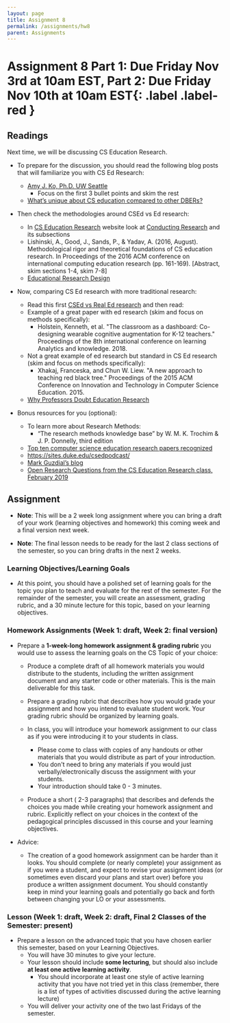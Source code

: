 ```yaml
---
layout: page
title: Assignment 8
permalink: /assignments/hw8
parent: Assignments
---
```


# Assignment 8 **Part 1: Due Friday Nov 3rd at 10am EST, Part 2: Due Friday Nov 10th at 10am EST**{: .label .label-red }

## Readings 
Next time, we will be discussing CS Education Research.  

- To prepare for the discussion, you should read the following blog posts that will familiarize you with CS Ed Research:
    - [Amy J. Ko, Ph.D. UW Seattle](http://faculty.washington.edu/ajko/cer)
        - Focus on the first 3 bullet points and skim the rest
    - [What’s unique about CS education compared to other DBERs?](https://computinged.wordpress.com/2019/12/23/whats-unique-about-cs-education-compared-to-other-dbers/)


- Then check the methodologies around CSEd vs Ed research:
    - In [CS Education Research](https://csedresearch.org/) website look at [Conducting Research](https://csedresearch.org/conducting-research/) and its subsections
    - Lishinski, A., Good, J., Sands, P., & Yadav, A. (2016, August). Methodological rigor and theoretical foundations of CS education research. In Proceedings of the 2016 ACM conference on international computing education research (pp. 161-169). [Abstract, skim sections 1-4, skim 7-8]
    - [Educational Research Design](https://www.nursing.pitt.edu/research/center-scholarship-teaching-and-learning-nursing/educational-research-design)

- Now, comparing CS Ed research with more traditional research:
    - Read this first [CSEd vs Real Ed research](https://computinged.wordpress.com/2010/11/23/computing-education-research-vs-real-education-research/) and then read:
    - Example of a great paper with ed research (skim and focus on methods specifically):
        - Holstein, Kenneth, et al. "The classroom as a dashboard: Co-designing wearable cognitive augmentation for K-12 teachers." Proceedings of the 8th international conference on learning Analytics and knowledge. 2018.
    - Not a great example of ed research but standard in CS Ed research (skim and focus on methods specifically): 
        - Xhakaj, Franceska, and Chun W. Liew. "A new approach to teaching red black tree." Proceedings of the 2015 ACM Conference on Innovation and Technology in Computer Science Education. 2015.
    - [Why Professors Doubt Education Research](https://www.edsurge.com/news/2018-03-07-why-professors-doubt-education-research)


- Bonus resources for you (optional):
    - To learn more about Research Methods: 
        - “The research methods knowledge base” by W. M. K. Trochim & J. P. Donnelly, third edition 
    - [Top ten computer science education research papers recognized](https://www.eurekalert.org/pub_releases/2019-03/afcm-ttc022719.php)
    - <https://sites.duke.edu/csedpodcast/>
    - [Mark Guzdial’s blog](https://computinged.wordpress.com/)
    - [Open Research Questions from the CS Education Research class, February 2019](https://computinged.wordpress.com/2019/03/11/research-questions-from-the-cs-education-research-class-february-2019/)


## Assignment

- **Note**: This will be a 2 week long assignment where you can bring a draft of your work (learning objectives and homework) this coming week and a final version next week.

- **Note**: The final lesson needs to be ready for the last 2 class sections of the semester, so you can bring drafts in the next 2 weeks. 


### Learning Objectives/Learning Goals
- At this point, you should have a polished set of learning goals for the topic you plan to teach and evaluate for the rest of the semester. For the remainder of the semester, you will create an assessment, grading rubric, and a 30 minute lecture for this topic, based on your learning objectives.

### Homework Assignments (Week 1: draft, Week 2: final version)

- Prepare a **1-week-long homework assignment & grading rubric** you would use to assess the learning goals on the CS Topic of your choice:  
    - Produce a complete draft of all homework materials you would distribute to the students, including the written assignment document and any starter code or other materials. This is the main deliverable for this task.
    
    - Prepare a grading rubric that describes how you would grade your assignment and how you intend to evaluate student work. Your grading rubric should be organized by learning goals.
    
    - In class, you will introduce your homework assignment to our class as if you were introducing it to your students in class.
        - Please come to class with copies of any handouts or other materials that you would distribute as part of your introduction.  
        - You don't need to bring any materials if you would just verbally/electronically discuss the assignment with your students.  
        - Your introduction should take 0 - 3 minutes.
    
    - Produce a short ( 2-3 paragraphs) that describes and defends the choices you made while creating your homework assignment and rubric.  Explicitly reflect on your choices in the context of the pedagogical principles discussed in this course and your learning objectives.

- Advice: 
    - The creation of a good homework assignment can be harder than it looks. You should complete (or nearly complete) your assignment as if you were a student, and expect to revise your assignment ideas (or sometimes even discard your plans and start over) before you produce a written assignment document. You should constantly keep in mind your learning goals and potentially go back and forth between changing your LO or your assessments.


### Lesson (Week 1: draft, Week 2: draft, Final 2 Classes of the Semester: present)

- Prepare a lesson on the advanced topic that you have chosen earlier this semester, based on your Learning Objectives. 
    - You will have 30 minutes to give your lecture.
    - Your lesson should include **some lecturing**, but should also include **at least one active learning activity**. 
        - You should incorporate at least one style of active learning activity that you have not tried yet in this class (remember, there is a list of types of activities discussed during the active learning lecture)
    - You will deliver your activity one of the two last Fridays of the semester.
